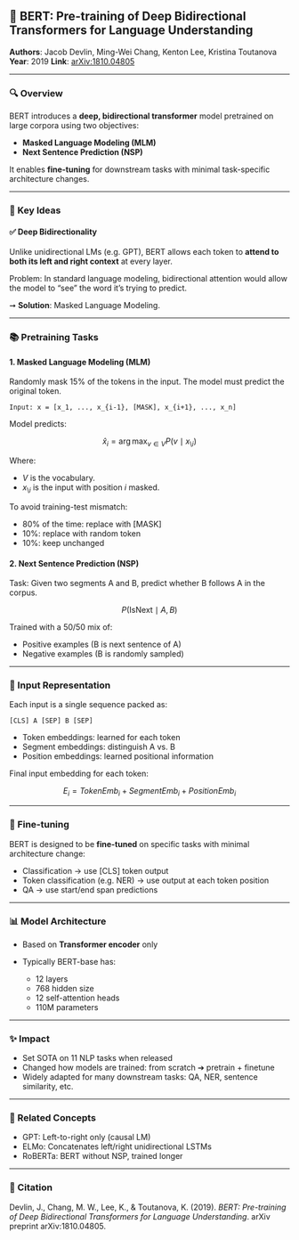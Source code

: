 ## 📄 BERT: Pre-training of Deep Bidirectional Transformers for Language Understanding

**Authors**: Jacob Devlin, Ming-Wei Chang, Kenton Lee, Kristina Toutanova
**Year**: 2019
**Link**: [arXiv:1810.04805](https://arxiv.org/abs/1810.04805)

---

### 🔍 Overview

BERT introduces a **deep, bidirectional transformer** model pretrained on large corpora using two objectives:

* **Masked Language Modeling (MLM)**
* **Next Sentence Prediction (NSP)**

It enables **fine-tuning** for downstream tasks with minimal task-specific architecture changes.

---

### 🧠 Key Ideas

#### ✅ Deep Bidirectionality

Unlike unidirectional LMs (e.g. GPT), BERT allows each token to **attend to both its left and right context** at every layer.

Problem: In standard language modeling, bidirectional attention would allow the model to “see” the word it’s trying to predict.

➞ **Solution**: Masked Language Modeling.

---

### 📚 Pretraining Tasks

#### 1. **Masked Language Modeling (MLM)**

Randomly mask 15% of the tokens in the input. The model must predict the original token.

```
Input: x = [x_1, ..., x_{i-1}, [MASK], x_{i+1}, ..., x_n]
```

Model predicts:

$$
\hat{x}_i = \arg\max_{v \in V} P(v \mid x_{\setminus i})
$$

Where:

* $V$ is the vocabulary.
* $x_{\setminus i}$ is the input with position $i$ masked.

To avoid training-test mismatch:

* 80% of the time: replace with \[MASK]
* 10%: replace with random token
* 10%: keep unchanged

#### 2. **Next Sentence Prediction (NSP)**

Task: Given two segments A and B, predict whether B follows A in the corpus.

$$
P(\text{IsNext} \mid A, B)
$$

Trained with a 50/50 mix of:

* Positive examples (B is next sentence of A)
* Negative examples (B is randomly sampled)

---

### 🔧 Input Representation

Each input is a single sequence packed as:

```
[CLS] A [SEP] B [SEP]
```

* Token embeddings: learned for each token
* Segment embeddings: distinguish A vs. B
* Position embeddings: learned positional information

Final input embedding for each token:

$$
E_i = TokenEmb_i + SegmentEmb_i + PositionEmb_i
$$

---

### 🔹 Fine-tuning

BERT is designed to be **fine-tuned** on specific tasks with minimal architecture change:

* Classification → use \[CLS] token output
* Token classification (e.g. NER) → use output at each token position
* QA → use start/end span predictions

---

### 📊 Model Architecture

* Based on **Transformer encoder** only
* Typically BERT-base has:

  * 12 layers
  * 768 hidden size
  * 12 self-attention heads
  * 110M parameters

---

### ✨ Impact

* Set SOTA on 11 NLP tasks when released
* Changed how models are trained: from scratch ➔ pretrain + finetune
* Widely adapted for many downstream tasks: QA, NER, sentence similarity, etc.

---

### 🔗 Related Concepts

* GPT: Left-to-right only (causal LM)
* ELMo: Concatenates left/right unidirectional LSTMs
* RoBERTa: BERT without NSP, trained longer

---

### 📃 Citation

Devlin, J., Chang, M. W., Lee, K., & Toutanova, K. (2019). *BERT: Pre-training of Deep Bidirectional Transformers for Language Understanding*. arXiv preprint arXiv:1810.04805.
